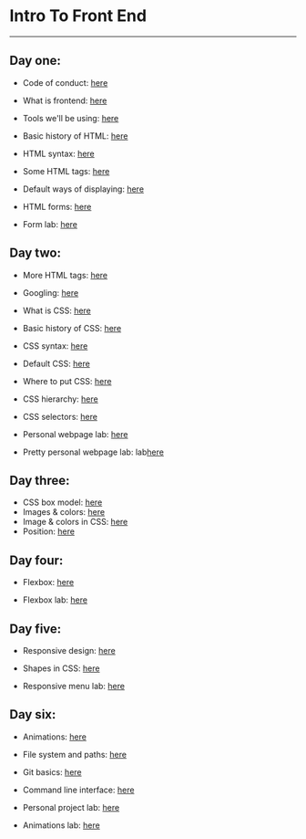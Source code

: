 # Intro To Front End

----------------------
## Day one:
  - Code of conduct: [here](https://github.com/Chelsea-Dover/introToFrontEnd/blob/master/Day_1/notes/Code_of_Conduct.md)
  - What is frontend: [here](https://github.com/Chelsea-Dover/introToFrontEnd/blob/master/Day_1/notes/About_fe_and_web.md)
  - Tools we'll be using: [here](https://github.com/Chelsea-Dover/introToFrontEnd/blob/master/Day_1/notes/Tools.md)
  - Basic history of HTML: [here](https://github.com/Chelsea-Dover/introToFrontEnd/blob/master/Day_1/notes/Basic_history_html.md)
  - HTML syntax: [here](https://github.com/Chelsea-Dover/introToFrontEnd/blob/master/Day_1/notes/html_syntax.md)
  - Some HTML tags: [here](https://chelsea-dover.github.io/basic_site.html)
  - Default ways of displaying: [here](https://github.com/Chelsea-Dover/introToFrontEnd/blob/master/Day_1/notes/types_of_displaying_elements.md)
  - HTML forms: [here](https://github.com/Chelsea-Dover/introToFrontEnd/blob/master/Day_1/notes/html_forms.md)

  - Form lab: [here](https://github.com/Chelsea-Dover/introToFrontEnd/blob/master/Day_1/labs/Exercise_Login.md)

## Day two:
  - More HTML tags: [here](https://chelsea-dover.github.io/more_tags.html)
  - Googling: [here](https://github.com/Chelsea-Dover/introToFrontEnd/blob/master/Day_2/notes/googling.md)
  - What is CSS: [here](https://github.com/Chelsea-Dover/introToFrontEnd/blob/master/Day_2/notes/What_is_css.md)
  - Basic history of CSS: [here](https://github.com/Chelsea-Dover/introToFrontEnd/blob/master/Day_2/notes/Basic_history_css.md)
  - CSS syntax: [here](https://github.com/Chelsea-Dover/introToFrontEnd/blob/master/Day_2/notes/css_syntax.md)
  - Default CSS: [here](https://github.com/Chelsea-Dover/introToFrontEnd/blob/master/Day_2/notes/Default_css.md)
  - Where to put CSS: [here](https://github.com/Chelsea-Dover/introToFrontEnd/blob/master/Day_2/notes/where_to_put_css.md)
  - CSS hierarchy: [here](https://github.com/Chelsea-Dover/introToFrontEnd/blob/master/Day_2/notes/css_hierarchy.md)
  - CSS selectors: [here](https://www.w3schools.com/cssref/css_selectors.asp)

  - Personal webpage lab: [here](https://github.com/Chelsea-Dover/introToFrontEnd/blob/master/Day_2/labs/Exercise_portfolio1.md)
  - Pretty personal webpage lab: lab[here](https://github.com/Chelsea-Dover/introToFrontEnd/blob/master/Day_2/labs/Exercise_portfolio2.md)


## Day three:
  - CSS box model: [here](https://github.com/Chelsea-Dover/introToFrontEnd/blob/master/Day_3/notes/css_box_model.md)
  - Images & colors: [here](https://github.com/Chelsea-Dover/introToFrontEnd/blob/master/Day_3/notes/images_colors.md)
  - Image & colors in CSS: [here](https://github.com/Chelsea-Dover/introToFrontEnd/blob/master/Day_3/notes/images_colors_in_css.md)
  - Position: [here](https://github.com/Chelsea-Dover/introToFrontEnd/blob/master/Day_3/notes/position.md)

## Day four:
  - Flexbox: [here](https://github.com/Chelsea-Dover/introToFrontEnd/blob/master/Day_4/notes/flexbox.md)

  - Flexbox lab: [here](https://github.com/Chelsea-Dover/introToFrontEnd/blob/master/Day_4/notes/flexbox.md)

## Day five:

  - Responsive design: [here](https://github.com/Chelsea-Dover/introToFrontEnd/blob/master/Day_5/notes/Responsive%20_Design.md)
  - Shapes in CSS: [here](https://codepen.io/Chelsea-Dover/pen/preBwV?editors=1100)

  - Responsive menu lab: [here](https://github.com/Chelsea-Dover/introToFrontEnd/blob/master/Day_5/labs/responsive_menu_exercise.md)

## Day six:

  - Animations: [here](https://github.com/Chelsea-Dover/introToFrontEnd/blob/master/Day_6/notes/animations.md)
  - File system and paths: [here](https://github.com/Chelsea-Dover/introToFrontEnd/blob/master/Day_6/notes/Filesystem_Paths.md)
  - Git basics: [here](https://github.com/Chelsea-Dover/introToFrontEnd/blob/master/Day_6/notes/git-basic.md)
  - Command line interface: [here](https://github.com/Chelsea-Dover/introToFrontEnd/blob/master/Day_6/notes/cli.md)

  - Personal project lab: [here](https://github.com/Chelsea-Dover/introToFrontEnd/blob/master/Day_6/labs/personal_project.md)
  - Animations lab: [here](https://github.com/Chelsea-Dover/introToFrontEnd/blob/master/Day_6/labs/Exercise_button_animation.md)